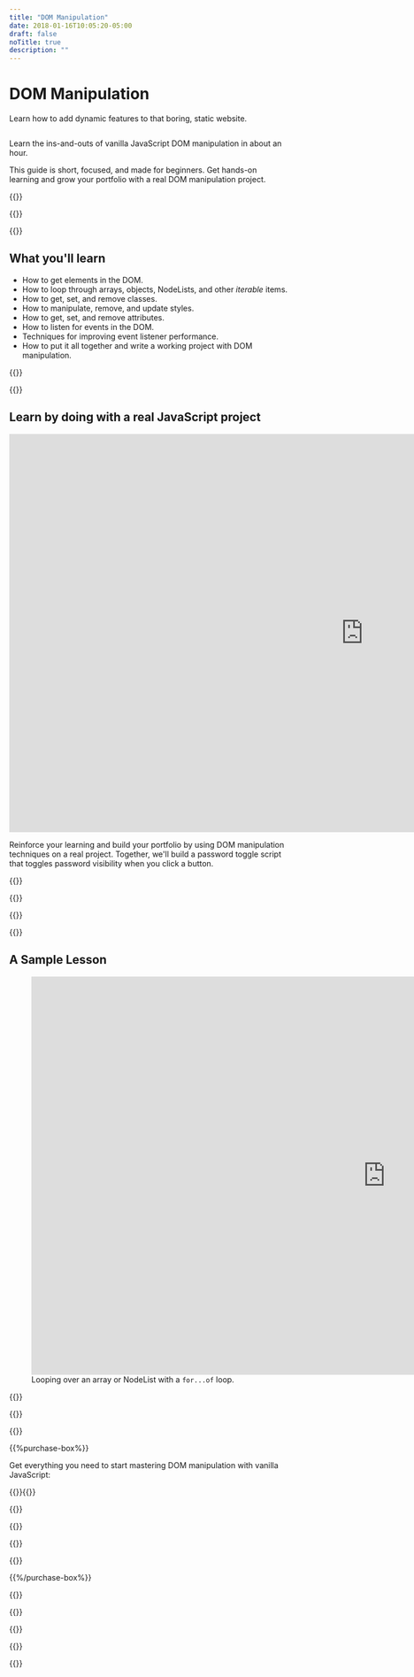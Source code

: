 ```yaml
---
title: "DOM Manipulation"
date: 2018-01-16T10:05:20-05:00
draft: false
noTitle: true
description: ""
---
```


<h1 class="no-padding-top no-margin-bottom h5 text-sans">DOM Manipulation</h1>
<p><span class="text-xlarge text-serif">Learn how to add dynamic features to that boring, static website.</span></p>

<img class="img-center img-hero" alt="" src="/img/guides/dom-manipulation.png">

<span class="text-large">Learn the ins-and-outs of vanilla JavaScript DOM manipulation in about an hour.</span>

This guide is short, focused, and made for beginners. Get hands-on learning and grow your portfolio with a real DOM manipulation project.

{{<cta for="guide">}}

<div class="padding-bottom-small">{{<pricing-link>}}</div>

{{<used-by>}}

## What you'll learn

- How to get elements in the DOM.
- How to loop through arrays, objects, NodeLists, and other _iterable_ items.
- How to get, set, and remove classes.
- How to manipulate, remove, and update styles.
- How to get, set, and remove attributes.
- How to listen for events in the DOM.
- Techniques for improving event listener performance.
- How to put it all together and write a working project with DOM manipulation.

{{<formats>}}

{{<testimonial-group group="learn">}}

## Learn by doing with a real JavaScript project

<iframe src="https://player.vimeo.com/video/537327783?badge=0&amp;autopause=0&amp;loop=1&amp;player_id=0&amp;app_id=58479" width="1280" height="720" frameborder="0" allow="autoplay; fullscreen; picture-in-picture" allowfullscreen></iframe>

Reinforce your learning and build your portfolio by using DOM manipulation techniques on a real project. Together, we'll build a password toggle script that toggles password visibility when you click a button.

{{<bonuses>}}

{{<pricing-link>}}

{{<testimonial-group group="slack">}}

{{<skills>}}

## A Sample Lesson

<figure>
	<iframe class="no-margin-bottom" src="https://player.vimeo.com/video/522570894?badge=0&amp;autopause=0&amp;player_id=0&amp;app_id=58479" width="1280" height="720" frameborder="0" allow="autoplay; fullscreen; picture-in-picture" allowfullscreen></iframe>
	<figcaption>Looping over an array or NodeList with a <code>for...of</code> loop.</figcaption>
</figure>

{{<sample>}}

{{<money-back>}}

{{<cta for="bio">}}

{{%purchase-box%}}

Get everything you need to start mastering DOM manipulation with vanilla JavaScript:

{{<purchase-summary>}}{{</purchase-summary>}}

{{<cta for="guide-buy">}}

{{<purchase-link product="domManipulation">}}

{{<purchase-upsell upsell="fundamentals">}}

{{<sales-numbers>}}

{{%/purchase-box%}}

{{<testimonial-group group="purchase">}}

{{<faq>}}

{{<pricing-link>}}

{{<testimonial-group group="faq">}}

{{<not-ready-yet>}}